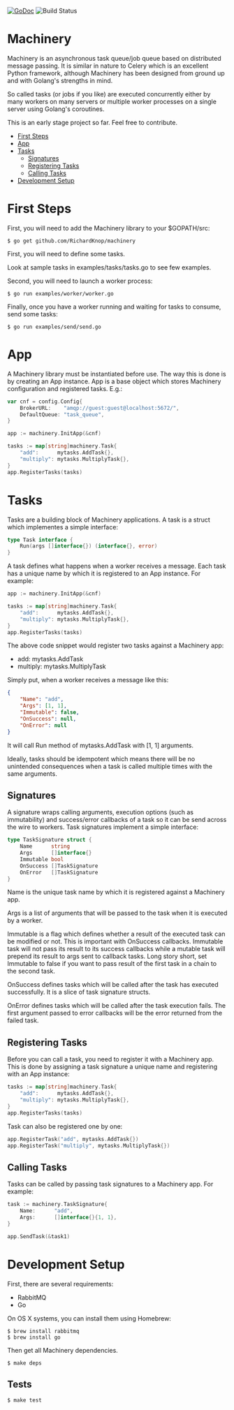 [![GoDoc](https://img.shields.io/badge/godoc-reference-blue.svg "GoDoc")](http://godoc.org/github.com/RichardKnop/machinery/v1)
![Build Status](https://travis-ci.org/RichardKnop/machinery.svg?branch=master)

Machinery
=========

Machinery is an asynchronous task queue/job queue based on distributed message passing. It is similar in nature to Celery which is an excellent Python framework, although Machinery has been designed from ground up and with Golang's strengths in mind.

So called tasks (or jobs if you like) are executed concurrently either by many workers on many servers or multiple worker processes on a single server using Golang's coroutines.

This is an early stage project so far. Feel free to contribute.

- [First Steps](https://github.com/RichardKnop/machinery#first-steps)
- [App](https://github.com/RichardKnop/machinery#app)
- [Tasks](https://github.com/RichardKnop/machinery#tasks)
    - [Signatures](https://github.com/RichardKnop/machinery#signatures)
    - [Registering Tasks](https://github.com/RichardKnop/machinery#registering-tasks)
    - [Calling Tasks](https://github.com/RichardKnop/machinery#calling-tasks)
- [Development Setup](https://github.com/RichardKnop/machinery#development-setup)

First Steps
===========

First, you will need to add the Machinery library to your $GOPATH/src:

```
$ go get github.com/RichardKnop/machinery
```

First, you will need to define some tasks.

Look at sample tasks in examples/tasks/tasks.go to see few examples.

Second, you will need to launch a worker process:

```
$ go run examples/worker/worker.go
```

Finally, once you have a worker running and waiting for tasks to consume, send some tasks:

```
$ go run examples/send/send.go
```

App
===

A Machinery library must be instantiated before use. The way this is done is by creating an App instance. App is a base object which stores Machinery configuration and registered tasks. E.g.:

```go
var cnf = config.Config{
	BrokerURL:    "amqp://guest:guest@localhost:5672/",
	DefaultQueue: "task_queue",
}

app := machinery.InitApp(&cnf)

tasks := map[string]machinery.Task{
    "add":      mytasks.AddTask{},
    "multiply": mytasks.MultiplyTask{},
}
app.RegisterTasks(tasks)
```

Tasks
=====

Tasks are a building block of Machinery applications. A task is a struct which implementes a simple interface:

```go
type Task interface {
	Run(args []interface{}) (interface{}, error)
}
```

A task defines what happens when a worker receives a message. Each task has a unique name by which it is registered to an App instance. For example:

```go
app := machinery.InitApp(&cnf)

tasks := map[string]machinery.Task{
    "add":      mytasks.AddTask{},
    "multiply": mytasks.MultiplyTask{},
}
app.RegisterTasks(tasks)
```

The above code snippet would register two tasks against a Machinery app:

* add: mytasks.AddTask
* multiply: mytasks.MultiplyTask

Simply put, when a worker receives a message like this:

```json
{
    "Name": "add",
    "Args": [1, 1],
    "Immutable": false,
    "OnSuccess": null,
    "OnError": null
}
```

It will call Run method of mytasks.AddTask with [1, 1] arguments.

Ideally, tasks should be idempotent which means there will be no unintended consequences when a task is called multiple times with the same arguments.

Signatures
----------

A signature wraps calling arguments, execution options (such as immutability) and success/error callbacks of a task so it can be send across the wire to workers. Task signatures implement a simple interface:

```go
type TaskSignature struct {
	Name      string
	Args      []interface{}
	Immutable bool
	OnSuccess []TaskSignature
	OnError   []TaskSignature
}
```

Name is the unique task name by which it is registered against a Machinery app.

Args is a list of arguments that will be passed to the task when it is executed by a worker.

Immutable is a flag which defines whether a result of the executed task can be modified or not. This is important with OnSuccess callbacks. Immutable task will not pass its result to its success callbacks while a mutable task will prepend its result to args sent to callback tasks. Long story short, set Immutable to false if you want to pass result of the first task in a chain to the second task.

OnSuccess defines tasks which will be called after the task has executed successfully. It is a slice of task signature structs.

OnError defines tasks which will be called after the task execution fails. The first argument passed to error callbacks will be the error returned from the failed task.

Registering Tasks
-----------------

Before you can call a task, you need to register it with a Machinery app. This is done by assigning a task signature a unique name and registering with an App instance:

```go
tasks := map[string]machinery.Task{
    "add":      mytasks.AddTask{},
    "multiply": mytasks.MultiplyTask{},
}
app.RegisterTasks(tasks)
```

Task can also be registered one by one:

```go
app.RegisterTask("add", mytasks.AddTask{})
app.RegisterTask("multiply", mytasks.MultiplyTask{})
```

Calling Tasks
-------------

Tasks can be called by passing task signatures to a Machinery app. For example:

```go
task := machinery.TaskSignature{
    Name:      "add",
    Args:      []interface{}{1, 1},
}

app.SendTask(&task1)
```

Development Setup
=================

First, there are several requirements:

- RabbitMQ
- Go

On OS X systems, you can install them using Homebrew:

```
$ brew install rabbitmq
$ brew install go
```

Then get all Machinery dependencies.

```
$ make deps
```

Tests
-----

```
$ make test
```
